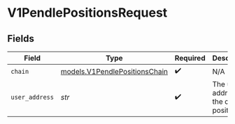# V1PendlePositionsRequest


## Fields

| Field                                                                | Type                                                                 | Required                                                             | Description                                                          |
| -------------------------------------------------------------------- | -------------------------------------------------------------------- | -------------------------------------------------------------------- | -------------------------------------------------------------------- |
| `chain`                                                              | [models.V1PendlePositionsChain](../models/v1pendlepositionschain.md) | :heavy_check_mark:                                                   | N/A                                                                  |
| `user_address`                                                       | *str*                                                                | :heavy_check_mark:                                                   | The user address of the desired position.                            |